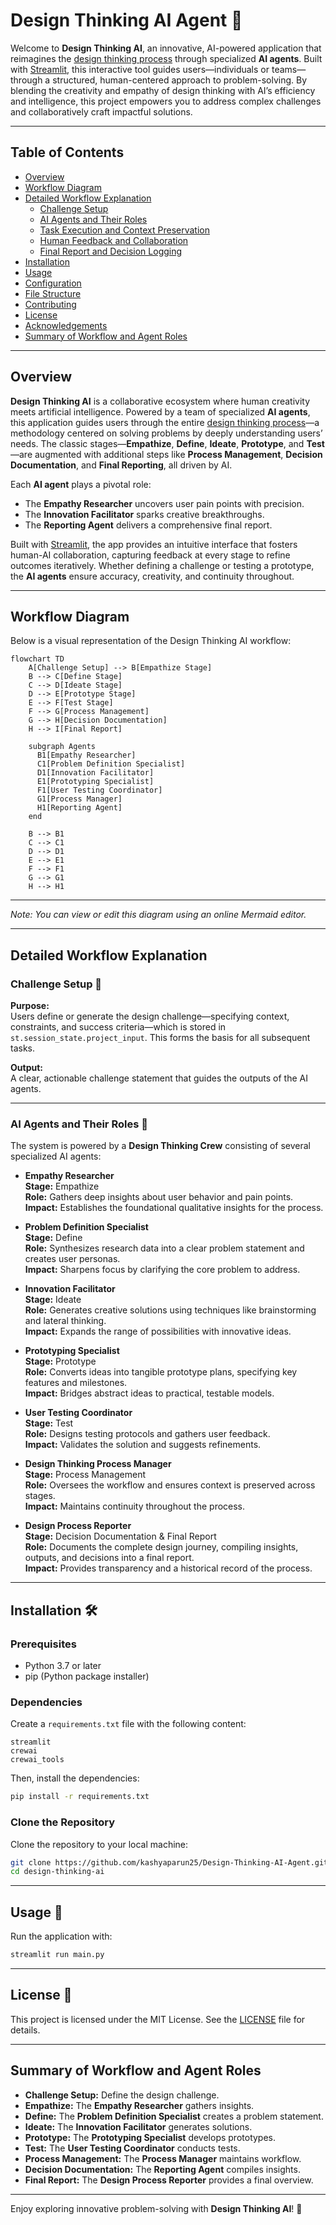 # Design Thinking AI Agent 🚀

Welcome to **Design Thinking AI**, an innovative, AI-powered application that reimagines the [design thinking process](https://www.interaction-design.org/literature/topics/design-thinking) through specialized **AI agents**. Built with [Streamlit](https://streamlit.io/), this interactive tool guides users—individuals or teams—through a structured, human-centered approach to problem-solving. By blending the creativity and empathy of design thinking with AI’s efficiency and intelligence, this project empowers you to address complex challenges and collaboratively craft impactful solutions.

---

## Table of Contents

- [Overview](#overview)
- [Workflow Diagram](#workflow-diagram)
- [Detailed Workflow Explanation](#detailed-workflow-explanation)
  - [Challenge Setup](#challenge-setup)
  - [AI Agents and Their Roles](#ai-agents-and-their-roles)
  - [Task Execution and Context Preservation](#task-execution-and-context-preservation)
  - [Human Feedback and Collaboration](#human-feedback-and-collaboration)
  - [Final Report and Decision Logging](#final-report-and-decision-logging)
- [Installation](#installation)
- [Usage](#usage)
- [Configuration](#configuration)
- [File Structure](#file-structure)
- [Contributing](#contributing)
- [License](#license)
- [Acknowledgements](#acknowledgements)
- [Summary of Workflow and Agent Roles](#summary-of-workflow-and-agent-roles)

---

## Overview

**Design Thinking AI** is a collaborative ecosystem where human creativity meets artificial intelligence. Powered by a team of specialized **AI agents**, this application guides users through the entire [design thinking process](https://en.wikipedia.org/wiki/Design_thinking)—a methodology centered on solving problems by deeply understanding users’ needs. The classic stages—**Empathize**, **Define**, **Ideate**, **Prototype**, and **Test**—are augmented with additional steps like **Process Management**, **Decision Documentation**, and **Final Reporting**, all driven by AI.

Each **AI agent** plays a pivotal role:
- The **Empathy Researcher** uncovers user pain points with precision.
- The **Innovation Facilitator** sparks creative breakthroughs.
- The **Reporting Agent** delivers a comprehensive final report.

Built with [Streamlit](https://streamlit.io/), the app provides an intuitive interface that fosters human-AI collaboration, capturing feedback at every stage to refine outcomes iteratively. Whether defining a challenge or testing a prototype, the **AI agents** ensure accuracy, creativity, and continuity throughout.

---

## Workflow Diagram

Below is a visual representation of the Design Thinking AI workflow:

```mermaid
flowchart TD
    A[Challenge Setup] --> B[Empathize Stage]
    B --> C[Define Stage]
    C --> D[Ideate Stage]
    D --> E[Prototype Stage]
    E --> F[Test Stage]
    F --> G[Process Management]
    G --> H[Decision Documentation]
    H --> I[Final Report]

    subgraph Agents
      B1[Empathy Researcher]
      C1[Problem Definition Specialist]
      D1[Innovation Facilitator]
      E1[Prototyping Specialist]
      F1[User Testing Coordinator]
      G1[Process Manager]
      H1[Reporting Agent]
    end

    B --> B1
    C --> C1
    D --> D1
    E --> E1
    F --> F1
    G --> G1
    H --> H1
```
---
*Note: You can view or edit this diagram using an online Mermaid editor.*

---

## Detailed Workflow Explanation

### Challenge Setup 🎯

**Purpose:**  
Users define or generate the design challenge—specifying context, constraints, and success criteria—which is stored in `st.session_state.project_input`. This forms the basis for all subsequent tasks.

**Output:**  
A clear, actionable challenge statement that guides the outputs of the AI agents.

---

### AI Agents and Their Roles 🤖

The system is powered by a **Design Thinking Crew** consisting of several specialized AI agents:

- **Empathy Researcher**  
  **Stage:** Empathize  
  **Role:** Gathers deep insights about user behavior and pain points.  
  **Impact:** Establishes the foundational qualitative insights for the process.

- **Problem Definition Specialist**  
  **Stage:** Define  
  **Role:** Synthesizes research data into a clear problem statement and creates user personas.  
  **Impact:** Sharpens focus by clarifying the core problem to address.

- **Innovation Facilitator**  
  **Stage:** Ideate  
  **Role:** Generates creative solutions using techniques like brainstorming and lateral thinking.  
  **Impact:** Expands the range of possibilities with innovative ideas.

- **Prototyping Specialist**  
  **Stage:** Prototype  
  **Role:** Converts ideas into tangible prototype plans, specifying key features and milestones.  
  **Impact:** Bridges abstract ideas to practical, testable models.

- **User Testing Coordinator**  
  **Stage:** Test  
  **Role:** Designs testing protocols and gathers user feedback.  
  **Impact:** Validates the solution and suggests refinements.

- **Design Thinking Process Manager**  
  **Stage:** Process Management  
  **Role:** Oversees the workflow and ensures context is preserved across stages.  
  **Impact:** Maintains continuity throughout the process.

- **Design Process Reporter**  
  **Stage:** Decision Documentation & Final Report  
  **Role:** Documents the complete design journey, compiling insights, outputs, and decisions into a final report.  
  **Impact:** Provides transparency and a historical record of the process.

---

## Installation 🛠️

### Prerequisites

- Python 3.7 or later
- pip (Python package installer)

### Dependencies

Create a `requirements.txt` file with the following content:

```
streamlit
crewai
crewai_tools
```

Then, install the dependencies:

```bash
pip install -r requirements.txt
```

### Clone the Repository

Clone the repository to your local machine:

```bash
git clone https://github.com/kashyaparun25/Design-Thinking-AI-Agent.git
cd design-thinking-ai
```

---

## Usage 🚀

Run the application with:

```bash
streamlit run main.py
```

---

## License 📄

This project is licensed under the MIT License. See the [LICENSE](LICENSE) file for details.

---

## Summary of Workflow and Agent Roles

- **Challenge Setup:** Define the design challenge.
- **Empathize:** The **Empathy Researcher** gathers insights.
- **Define:** The **Problem Definition Specialist** creates a problem statement.
- **Ideate:** The **Innovation Facilitator** generates solutions.
- **Prototype:** The **Prototyping Specialist** develops prototypes.
- **Test:** The **User Testing Coordinator** conducts tests.
- **Process Management:** The **Process Manager** maintains workflow.
- **Decision Documentation:** The **Reporting Agent** compiles insights.
- **Final Report:** The **Design Process Reporter** provides a final overview.

---

Enjoy exploring innovative problem-solving with **Design Thinking AI**! 🚀

